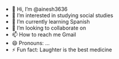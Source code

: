 - 👋 Hi, I’m @ainesh3636
- 👀 I’m interested in studying social studies
- 🌱 I’m currently learning Spanish
- 💞️ I’m looking to collaborate on 
- 📫 How to reach me Gmail 
- 😄 Pronouns: ...
- ⚡ Fun fact: Laughter is the best medicine

<!---
ainesh3636/ainesh3636 is a ✨ special ✨ repository because its `README.md` (this file) appears on your GitHub profile.
You can click the Preview link to take a look at your changes.
--->
